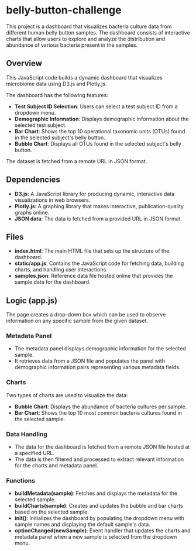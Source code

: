 # **belly-button-challenge**
This project is a dashboard that visualizes bacteria culture data from different human belly button samples. The dashboard consists of interactive charts that allow users to explore and analyze the distribution and abundance of various bacteria present in the samples.

## **Overview**
This JavaScript code builds a dynamic dashboard that visualizes microbiome data using D3.js and Plotly.js.

The dashboard has the following features:
- **Test Subject ID Selection**: Users can select a test subject ID from a dropdown menu.
- **Demographic Information**: Displays demographic information about the selected test subject.
- **Bar Chart**: Shows the top 10 operational taxonomic units (OTUs) found in the selected subject's belly button.
- **Bubble Chart**: Displays all OTUs found in the selected subject's belly button.

The dataset is fetched from a remote URL in JSON format.

## **Dependencies**
- **D3.js**: A JavaScript library for producing dynamic, interactive data visualizations in web browsers.
- **Plotly.js**: A graphing library that makes interactive, publication-quality graphs online.
- **JSON data**: The data is fetched from a provided URL in JSON format.

## **Files**
- **index.html**: The main HTML file that sets up the structure of the dashboard.
- **static/app.js**: Contains the JavaScript code for fetching data, building charts, and handling user interactions.
- **samples.json**: Reference data file hosted online that provides the sample data for the dashboard.

## **Logic (app.js)**
The page creates a drop-down box which can be used to observe information on any specific sample from the given dataset.

### **Metadata Panel**
- The metadata panel displays demographic information for the selected sample.
- It retrieves data from a JSON file and populates the panel with demographic information pairs representing various metadata fields.

### **Charts**
Two types of charts are used to visualize the data:
- **Bubble Chart**: Displays the abundance of bacteria cultures per sample.
- **Bar Chart**: Shows the top 10 most common bacteria cultures found in the selected sample.

### **Data Handling**
- The data for the dashboard is fetched from a remote JSON file hosted at a specified URL.
- The data is then filtered and processed to extract relevant information for the charts and metadata panel.

### **Functions**
- **buildMetadata(sample)**: Fetches and displays the metadata for the selected sample.
- **buildCharts(sample)**: Creates and updates the bubble and bar charts based on the selected sample.
- **init()**: Initializes the dashboard by populating the dropdown menu with sample names and displaying the default sample's data.
- **optionChanged(newSample)**: Event handler that updates the charts and metadata panel when a new sample is selected from the dropdown menu.
